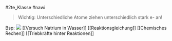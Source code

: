 #2te_Klasse #nawi 

> Wichtig: Unterschiedliche Atome ziehen unterschiedlich stark e- an!

Bsp: 
![](DR07-03-2024-49.excalidraw.svg)
[[Versuch Natrium in Wasser]]
[[Reaktionsgleichung]]
[[Chemisches Rechen]]
[[Triebkräfte hinter Reaktionen]]